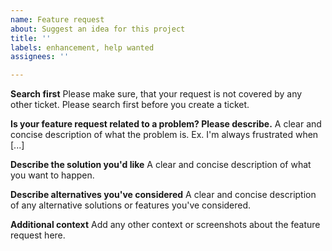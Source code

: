 ```yaml
---
name: Feature request
about: Suggest an idea for this project
title: ''
labels: enhancement, help wanted
assignees: ''

---
```


**Search first**
Please make sure, that your request is not covered by any other ticket. Please search first before you create a ticket.

**Is your feature request related to a problem? Please describe.**
A clear and concise description of what the problem is. Ex. I'm always frustrated when [...]

**Describe the solution you'd like**
A clear and concise description of what you want to happen.

**Describe alternatives you've considered**
A clear and concise description of any alternative solutions or features you've considered.

**Additional context**
Add any other context or screenshots about the feature request here.
